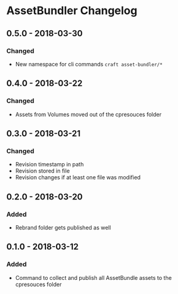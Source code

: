 # AssetBundler Changelog

## 0.5.0 - 2018-03-30
### Changed
- New namespace for cli commands `craft asset-bundler/*`

## 0.4.0 - 2018-03-22
### Changed
- Assets from Volumes moved out of the cpresouces folder

## 0.3.0 - 2018-03-21
### Changed
- Revision timestamp in path
- Revision stored in file
- Revision changes if at least one file was modified

## 0.2.0 - 2018-03-20
### Added
- Rebrand folder gets published as well

## 0.1.0 - 2018-03-12
### Added
- Command to collect and publish all AssetBundle assets to the cpresouces folder
